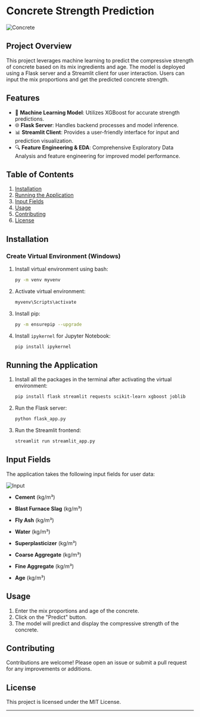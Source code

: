 # Concrete Strength Prediction

![Concrete](https://img.icons8.com/ios-filled/50/000000/concrete.png)

## Project Overview
This project leverages machine learning to predict the compressive strength of concrete based on its mix ingredients and age. The model is deployed using a Flask server and a Streamlit client for user interaction. Users can input the mix proportions and get the predicted concrete strength.

## Features
- 🔧 **Machine Learning Model**: Utilizes XGBoost for accurate strength predictions.
- 🌐 **Flask Server**: Handles backend processes and model inference.
- 📊 **Streamlit Client**: Provides a user-friendly interface for input and prediction visualization.
- 🔍 **Feature Engineering & EDA**: Comprehensive Exploratory Data Analysis and feature engineering for improved model performance.

## Table of Contents
1. [Installation](#installation)
2. [Running the Application](#running-the-application)
3. [Input Fields](#input-fields)
4. [Usage](#usage)
5. [Contributing](#contributing)
6. [License](#license)

## Installation

### Create Virtual Environment (Windows)
1. Install virtual environment using bash:
    ```sh
    py -m venv myvenv
    ```
2. Activate virtual environment:
    ```sh
    myvenv\Scripts\activate
    ```
3. Install pip:
    ```sh
    py -m ensurepip --upgrade
    ```
4. Install `ipykernel` for Jupyter Notebook:
    ```sh
    pip install ipykernel
    ```

## Running the Application
1. Install all the packages in the terminal after activating the virtual environment:
    ```sh
    pip install flask streamlit requests scikit-learn xgboost joblib
    ```
2. Run the Flask server:
    ```sh
    python flask_app.py
    ```
3. Run the Streamlit frontend:
    ```sh
    streamlit run streamlit_app.py
    ```

## Input Fields

The application takes the following input fields for user data:

![Input](https://img.icons8.com/ios-filled/50/000000/submit-for-approval.png)
- **Cement** (kg/m³)

- **Blast Furnace Slag**  (kg/m³)

- **Fly Ash**  (kg/m³)

- **Water**  (kg/m³)

- **Superplasticizer**  (kg/m³)

- **Coarse Aggregate**  (kg/m³)

- **Fine Aggregate**  (kg/m³)

- **Age**  (kg/m³)

## Usage
1. Enter the mix proportions and age of the concrete.
2. Click on the "Predict" button.
3. The model will predict and display the compressive strength of the concrete.

## Contributing
Contributions are welcome! Please open an issue or submit a pull request for any improvements or additions.

## License
This project is licensed under the MIT License.

---
